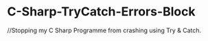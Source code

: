 # C-Sharp-TryCatch-Errors-Block
//Stopping my C Sharp Programme from crashing using Try &amp; Catch.
